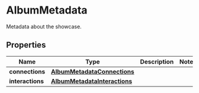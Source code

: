 

# AlbumMetadata

Metadata about the showcase.

## Properties

| Name | Type | Description | Notes |
|------------ | ------------- | ------------- | -------------|
|**connections** | [**AlbumMetadataConnections**](AlbumMetadataConnections.md) |  |  |
|**interactions** | [**AlbumMetadataInteractions**](AlbumMetadataInteractions.md) |  |  |



